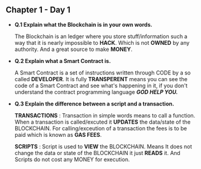 
## Chapter 1 - Day 1
- **Q.1 Explain what the Blockchain is in your own words.**

    The Blockchain is an ledger where you store stuff/information such a way that it is nearly impossible to **HACK**.
    Which is not **OWNED** by any authority.
    And a great source to make **MONEY**.
- **Q.2 Explain what a Smart Contract is.**
    
    A Smart Contract is a set of instructions written through CODE by a so called **DEVELOPER**.
    It is fully **TRANSPERENT** means you can see the code of a Smart Contract and see what's happening in it, if you don't understand the contract programming language ***GOD HELP YOU.***
    
- **Q.3 Explain the difference between a script and a transaction.**

  **TRANSACTIONS** : Transaction in simple words means to call a function. When a transaction is called/excuted it **UPDATES** the data/state of the BLOCKCHAIN. For calling/exceution of a transaction the fees is to be paid which is known as **GAS FEES**.
  
  **SCRIPTS** : Script is used to **VIEW** the BLOCKCHAIN. Means It does not change the data or state of the BLOCKCHAIN it just **READS** it. And Scripts do not cost any MONEY for execution.
